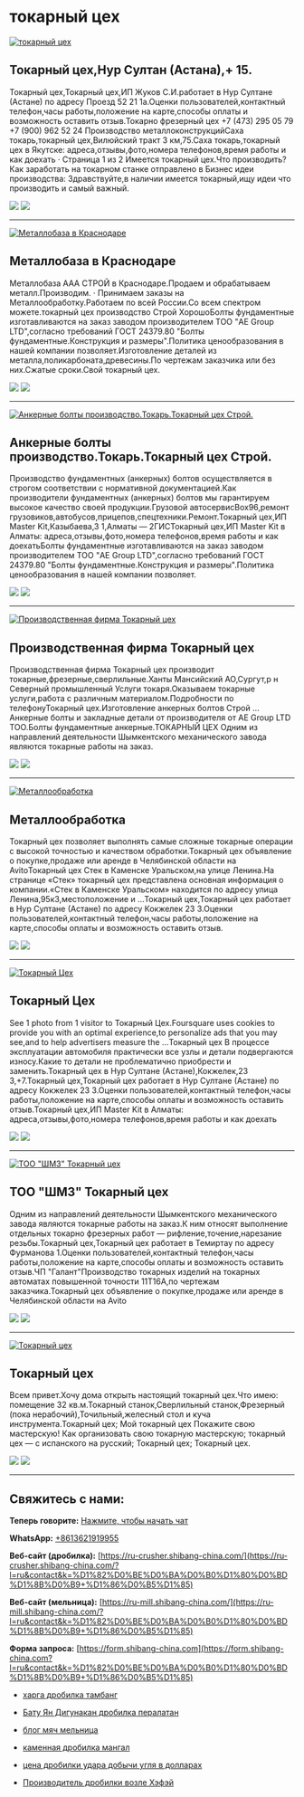 # токарный цех

<a href="https://swt.shibang-china.com/?l=ru&img&k=%D1%82%D0%BE%D0%BA%D0%B0%D1%80%D0%BD%D1%8B%D0%B9+%D1%86%D0%B5%D1%85" target="_blank">![токарный цех](http://static.shibang-china.com/all-800x300/8.jpg)</a>

## Токарный цех,Нур Султан (Астана),+ 15.
Токарный цех,Токарный цех,ИП Жуков С.И.работает в Нур Султане (Астане) по адресу Проезд 52 21 1а.Оценки пользователей,контактный телефон,часы работы,положение на карте,способы оплаты и возможность оставить отзыв.Токарно фрезерный цех +7 (473) 295 05 79 +7 (900) 962 52 24 Производство металлоконструкцийСаха токарь,токарный цех,Вилюйский тракт 3 км,75.Саха токарь,токарный цех в Якутске: адреса,отзывы,фото,номера телефонов,время работы и как доехать&nbsp;&#0183;&#32;Страница 1 из 2 Имеется токарный цех.Что производить? Как заработать на токарном станке отправлено в Бизнес идеи производства: Здравствуйте,в наличии имеется токарный,ищу идеи что производить и самый важный.


<a href="https://whatsapp.shibangsoft.com/WhatsApp.php" target="_blank" title="WhatsApp">![](http://static.shibang-china.com/icon/whatsapp.png)</a> <a href="https://swt.shibang-china.com/?l=ru&icon&k=%D1%82%D0%BE%D0%BA%D0%B0%D1%80%D0%BD%D1%8B%D0%B9+%D1%86%D0%B5%D1%85" target="_blank">![](http://static.shibang-china.com/icon/chat-ru.png)</a>

---

<a href="https://swt.shibang-china.com/?l=ru&img&k=%D1%82%D0%BE%D0%BA%D0%B0%D1%80%D0%BD%D1%8B%D0%B9+%D1%86%D0%B5%D1%85" target="_blank">![Металлобаза в Краснодаре](http://static.shibang-china.com/all-800x300/307.jpg)</a>

## Металлобаза в Краснодаре
Металлобаза ААА СТРОЙ в Краснодаре.Продаем и обрабатываем металл.Производим.&nbsp;&#0183;&#32;Принимаем заказы на Металлообработку.Работаем по всей России.Со всем спектром можете.токарный цех производство Строй ХорошоБолты фундаментные изготавливаются на заказ заводом производителем ТОО &quot;AE Group LTD&quot;,согласно требований ГОСТ 24379.80 &quot;Болты фундаментные.Конструкция и размеры&quot;.Политика ценообразования в нашей компании позволяет.Изготовление деталей из металла,поликарбоната,древесины.По чертежам заказчика или без них.Сжатые сроки.Свой токарный цех.


<a href="https://whatsapp.shibangsoft.com/WhatsApp.php" target="_blank" title="WhatsApp">![](http://static.shibang-china.com/icon/whatsapp.png)</a> <a href="https://swt.shibang-china.com/?l=ru&icon&k=%D1%82%D0%BE%D0%BA%D0%B0%D1%80%D0%BD%D1%8B%D0%B9+%D1%86%D0%B5%D1%85" target="_blank">![](http://static.shibang-china.com/icon/chat-ru.png)</a>

---

<a href="https://swt.shibang-china.com/?l=ru&img&k=%D1%82%D0%BE%D0%BA%D0%B0%D1%80%D0%BD%D1%8B%D0%B9+%D1%86%D0%B5%D1%85" target="_blank">![Анкерные болты производство.Токарь.Токарный цех Строй.](http://static.shibang-china.com/all-800x300/1446.jpg)</a>

## Анкерные болты производство.Токарь.Токарный цех Строй.
Производство фундаментных (анкерных) болтов осуществляется в строгом соответствии с нормативной документацией.Как производители фундаментных (анкерных) болтов мы гарантируем высокое качество своей продукции.Грузовой автосервисBox96,ремонт грузовиков,автобусов,прицепов,спецтехники.Ремонт.Токарный цех,ИП Master Kit,Казыбаева,3 1,Алматы — 2ГИСТокарный цех,ИП Master Kit в Алматы: адреса,отзывы,фото,номера телефонов,время работы и как доехатьБолты фундаментные изготавливаются на заказ заводом производителем ТОО &quot;AE Group LTD&quot;,согласно требований ГОСТ 24379.80 &quot;Болты фундаментные.Конструкция и размеры&quot;.Политика ценообразования в нашей компании позволяет.


<a href="https://whatsapp.shibangsoft.com/WhatsApp.php" target="_blank" title="WhatsApp">![](http://static.shibang-china.com/icon/whatsapp.png)</a> <a href="https://swt.shibang-china.com/?l=ru&icon&k=%D1%82%D0%BE%D0%BA%D0%B0%D1%80%D0%BD%D1%8B%D0%B9+%D1%86%D0%B5%D1%85" target="_blank">![](http://static.shibang-china.com/icon/chat-ru.png)</a>

---

<a href="https://swt.shibang-china.com/?l=ru&img&k=%D1%82%D0%BE%D0%BA%D0%B0%D1%80%D0%BD%D1%8B%D0%B9+%D1%86%D0%B5%D1%85" target="_blank">![Производственная фирма Токарный цех](http://static.shibang-china.com/all-800x300/829.jpg)</a>

## Производственная фирма Токарный цех
Производственная фирма Токарный цех производит токарные,фрезерные,сверлильные.Ханты Мансийский АО,Сургут,р н Северный промышленный Услуги токаря.Оказываем токарные услуги,работа с различным материалом.Подробности по телефонуТокарный цех.Изготовление анкерных болтов Строй …Анкерные болты и закладные детали от производителя от AE Group LTD ТОО.Болты фундаментные анкерные.ТОКАРНЫЙ ЦЕХ Одним из направлений деятельности Шымкентского механического завода являются токарные работы на заказ.


<a href="https://whatsapp.shibangsoft.com/WhatsApp.php" target="_blank" title="WhatsApp">![](http://static.shibang-china.com/icon/whatsapp.png)</a> <a href="https://swt.shibang-china.com/?l=ru&icon&k=%D1%82%D0%BE%D0%BA%D0%B0%D1%80%D0%BD%D1%8B%D0%B9+%D1%86%D0%B5%D1%85" target="_blank">![](http://static.shibang-china.com/icon/chat-ru.png)</a>

---

<a href="https://swt.shibang-china.com/?l=ru&img&k=%D1%82%D0%BE%D0%BA%D0%B0%D1%80%D0%BD%D1%8B%D0%B9+%D1%86%D0%B5%D1%85" target="_blank">![Металлообработка](http://static.shibang-china.com/all-800x300/405.jpg)</a>

## Металлообработка
Токарный цех позволяет выполнять самые сложные токарные операции с высокой точностью и качеством обработки.Токарный цех объявление о покупке,продаже или аренде в Челябинской области на AvitoТокарный цех Стек в Каменске Уральском,на улице Ленина.На странице &#171;Стек&#187; токарный цех представлена основная информация о компании.&#171;Стек в Каменске Уральском&#187; находится по адресу улица Ленина,95к3,местоположение и …Токарный цех,Токарный цех работает в Нур Султане (Астане) по адресу Кокжелек 23 3.Оценки пользователей,контактный телефон,часы работы,положение на карте,способы оплаты и возможность оставить отзыв.


<a href="https://whatsapp.shibangsoft.com/WhatsApp.php" target="_blank" title="WhatsApp">![](http://static.shibang-china.com/icon/whatsapp.png)</a> <a href="https://swt.shibang-china.com/?l=ru&icon&k=%D1%82%D0%BE%D0%BA%D0%B0%D1%80%D0%BD%D1%8B%D0%B9+%D1%86%D0%B5%D1%85" target="_blank">![](http://static.shibang-china.com/icon/chat-ru.png)</a>

---

<a href="https://swt.shibang-china.com/?l=ru&img&k=%D1%82%D0%BE%D0%BA%D0%B0%D1%80%D0%BD%D1%8B%D0%B9+%D1%86%D0%B5%D1%85" target="_blank">![Токарный Цех](http://static.shibang-china.com/all-800x300/874.jpg)</a>

## Токарный Цех
See 1 photo from 1 visitor to Токарный Цех.Foursquare uses cookies to provide you with an optimal experience,to personalize ads that you may see,and to help advertisers measure the …Токарный цех В процессе эксплуатации автомобиля практически все узлы и детали подвергаются износу.Какие то детали не проблематично приобрести и заменить.Токарный цех в Нур Султане (Астане),Кокжелек,23 3,+7.Токарный цех,Токарный цех работает в Нур Султане (Астане) по адресу Кокжелек 23 3.Оценки пользователей,контактный телефон,часы работы,положение на карте,способы оплаты и возможность оставить отзыв.Токарный цех,ИП Master Kit в Алматы: адреса,отзывы,фото,номера телефонов,время работы и как доехать


<a href="https://whatsapp.shibangsoft.com/WhatsApp.php" target="_blank" title="WhatsApp">![](http://static.shibang-china.com/icon/whatsapp.png)</a> <a href="https://swt.shibang-china.com/?l=ru&icon&k=%D1%82%D0%BE%D0%BA%D0%B0%D1%80%D0%BD%D1%8B%D0%B9+%D1%86%D0%B5%D1%85" target="_blank">![](http://static.shibang-china.com/icon/chat-ru.png)</a>

---

<a href="https://swt.shibang-china.com/?l=ru&img&k=%D1%82%D0%BE%D0%BA%D0%B0%D1%80%D0%BD%D1%8B%D0%B9+%D1%86%D0%B5%D1%85" target="_blank">![ТОО &quot;ШМЗ&quot; Токарный цех](http://static.shibang-china.com/all-800x300/1074.jpg)</a>

## ТОО &quot;ШМЗ&quot; Токарный цех
Одним из направлений деятельности Шымкентского механического завода являются токарные работы на заказ.К ним относят выполнение отдельных токарно фрезерных работ — рифление,точение,нарезание резьбы.Токарный цех,Токарный цех работает в Темиртау по адресу Фурманова 1.Оценки пользователей,контактный телефон,часы работы,положение на карте,способы оплаты и возможность оставить отзыв.ЧП &quot;Галант&quot;Производство токарных изделий на токарных автоматах повышенной точности 11Т16А,по чертежам заказчика.Токарный цех объявление о покупке,продаже или аренде в Челябинской области на Avito


<a href="https://whatsapp.shibangsoft.com/WhatsApp.php" target="_blank" title="WhatsApp">![](http://static.shibang-china.com/icon/whatsapp.png)</a> <a href="https://swt.shibang-china.com/?l=ru&icon&k=%D1%82%D0%BE%D0%BA%D0%B0%D1%80%D0%BD%D1%8B%D0%B9+%D1%86%D0%B5%D1%85" target="_blank">![](http://static.shibang-china.com/icon/chat-ru.png)</a>

---

<a href="https://swt.shibang-china.com/?l=ru&img&k=%D1%82%D0%BE%D0%BA%D0%B0%D1%80%D0%BD%D1%8B%D0%B9+%D1%86%D0%B5%D1%85" target="_blank">![Токарный цех](http://static.shibang-china.com/all-800x300/662.jpg)</a>

## Токарный цех
Всем привет.Хочу дома открыть настоящий токарный цех.Что имею: помещение 32 кв.м.Токарный станок,Сверлильный станок,Фрезерный (пока нерабочий),Точильный,желесный стол и куча инструмента.Токарный цех; Мой токарный цех Покажите свою мастерскую! Как организовать свою токарную мастерскую; токарный цех — с испанского на русский; Токарный цех; Токарный цех.

<a href="https://whatsapp.shibangsoft.com/WhatsApp.php" target="_blank" title="WhatsApp">![](http://static.shibang-china.com/icon/whatsapp.png)</a> <a href="https://swt.shibang-china.com/?l=ru&icon&k=%D1%82%D0%BE%D0%BA%D0%B0%D1%80%D0%BD%D1%8B%D0%B9+%D1%86%D0%B5%D1%85" target="_blank">![](http://static.shibang-china.com/icon/chat-ru.png)</a>

---
## Свяжитесь с нами:

**Теперь говорите:** [Нажмите, чтобы начать чат](https://swt.shibang-china.com?l=ru&contact&k=%D1%82%D0%BE%D0%BA%D0%B0%D1%80%D0%BD%D1%8B%D0%B9+%D1%86%D0%B5%D1%85)

**WhatsApp:**  [+8613621919955](https://whatsapp.shibangsoft.com/WhatsApp.php)

**Веб-сайт (дробилка):** [https://ru-crusher.shibang-china.com/](https://ru-crusher.shibang-china.com/?l=ru&contact&k=%D1%82%D0%BE%D0%BA%D0%B0%D1%80%D0%BD%D1%8B%D0%B9+%D1%86%D0%B5%D1%85)

**Веб-сайт (мельница):** [https://ru-mill.shibang-china.com/](https://ru-mill.shibang-china.com/?l=ru&contact&k=%D1%82%D0%BE%D0%BA%D0%B0%D1%80%D0%BD%D1%8B%D0%B9+%D1%86%D0%B5%D1%85)

**Форма запроса:** [https://form.shibang-china.com](https://form.shibang-china.com?l=ru&contact&k=%D1%82%D0%BE%D0%BA%D0%B0%D1%80%D0%BD%D1%8B%D0%B9+%D1%86%D0%B5%D1%85)

* [харга дробилка тамбанг](../135/%D1%85%D0%B0%D1%80%D0%B3%D0%B0%20%D0%B4%D1%80%D0%BE%D0%B1%D0%B8%D0%BB%D0%BA%D0%B0%20%D1%82%D0%B0%D0%BC%D0%B1%D0%B0%D0%BD%D0%B3.md)

* [Бату Ян Дигунакан дробилка пералатан](../135/%D0%91%D0%B0%D1%82%D1%83%20%D0%AF%D0%BD%20%D0%94%D0%B8%D0%B3%D1%83%D0%BD%D0%B0%D0%BA%D0%B0%D0%BD%20%D0%B4%D1%80%D0%BE%D0%B1%D0%B8%D0%BB%D0%BA%D0%B0%20%D0%BF%D0%B5%D1%80%D0%B0%D0%BB%D0%B0%D1%82%D0%B0%D0%BD.md)

* [блог мяч мельница](../135/%D0%B1%D0%BB%D0%BE%D0%B3%20%D0%BC%D1%8F%D1%87%20%D0%BC%D0%B5%D0%BB%D1%8C%D0%BD%D0%B8%D1%86%D0%B0.md)

* [каменная дробилка мангал](../133/%D0%BA%D0%B0%D0%BC%D0%B5%D0%BD%D0%BD%D0%B0%D1%8F%20%D0%B4%D1%80%D0%BE%D0%B1%D0%B8%D0%BB%D0%BA%D0%B0%20%D0%BC%D0%B0%D0%BD%D0%B3%D0%B0%D0%BB.md)

* [цена дробилки удара добычи угля в долларах](../135/%D1%86%D0%B5%D0%BD%D0%B0%20%D0%B4%D1%80%D0%BE%D0%B1%D0%B8%D0%BB%D0%BA%D0%B8%20%D1%83%D0%B4%D0%B0%D1%80%D0%B0%20%D0%B4%D0%BE%D0%B1%D1%8B%D1%87%D0%B8%20%D1%83%D0%B3%D0%BB%D1%8F%20%D0%B2%20%D0%B4%D0%BE%D0%BB%D0%BB%D0%B0%D1%80%D0%B0%D1%85.md)

* [Производитель дробилки возле Хэфэй](../132/%D0%9F%D1%80%D0%BE%D0%B8%D0%B7%D0%B2%D0%BE%D0%B4%D0%B8%D1%82%D0%B5%D0%BB%D1%8C%20%D0%B4%D1%80%D0%BE%D0%B1%D0%B8%D0%BB%D0%BA%D0%B8%20%D0%B2%D0%BE%D0%B7%D0%BB%D0%B5%20%D0%A5%D1%8D%D1%84%D1%8D%D0%B9.md)